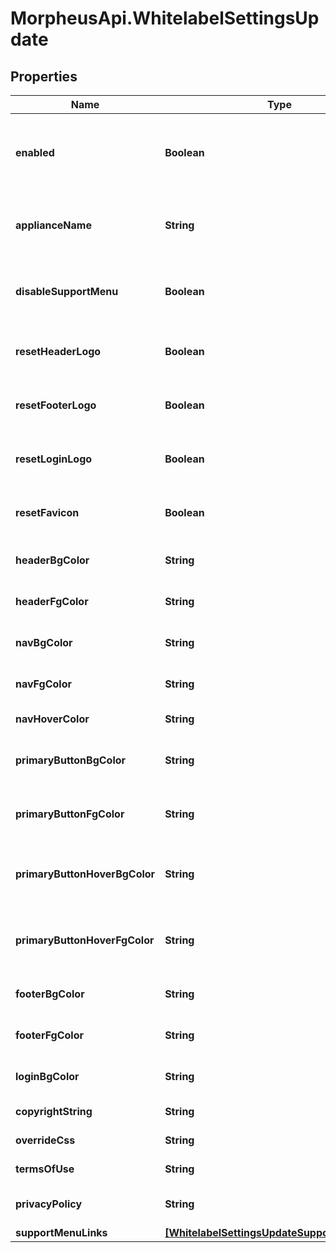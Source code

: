 # MorpheusApi.WhitelabelSettingsUpdate

## Properties

Name | Type | Description | Notes
------------ | ------------- | ------------- | -------------
**enabled** | **Boolean** | Can be used to enable / disable whitelabel feature | [optional] 
**applianceName** | **String** | Appliance name. Master account only | [optional] 
**disableSupportMenu** | **Boolean** | Can be used to disable support menu | [optional] 
**resetHeaderLogo** | **Boolean** | Resets header logo to default header logo | [optional] 
**resetFooterLogo** | **Boolean** | Resets footer logo to default footer logo | [optional] 
**resetLoginLogo** | **Boolean** | Resets login logo to default login logo | [optional] 
**resetFavicon** | **Boolean** | Resets favicon to default favicon | [optional] 
**headerBgColor** | **String** | Header background color | [optional] 
**headerFgColor** | **String** | Header foreground color | [optional] 
**navBgColor** | **String** | Nav background color | [optional] 
**navFgColor** | **String** | Nav foreground color | [optional] 
**navHoverColor** | **String** | Nav hover color | [optional] 
**primaryButtonBgColor** | **String** | Primary button background color | [optional] 
**primaryButtonFgColor** | **String** | Primary button foreground color | [optional] 
**primaryButtonHoverBgColor** | **String** | Primary button hover background color | [optional] 
**primaryButtonHoverFgColor** | **String** | Primary button hover foreground color | [optional] 
**footerBgColor** | **String** | Footer background color | [optional] 
**footerFgColor** | **String** | Footer foreground color | [optional] 
**loginBgColor** | **String** | Login background color | [optional] 
**copyrightString** | **String** | Copyright String | [optional] 
**overrideCss** | **String** | Override CSS | [optional] 
**termsOfUse** | **String** | Terms of use content | [optional] 
**privacyPolicy** | **String** | Privacy policy content | [optional] 
**supportMenuLinks** | [**[WhitelabelSettingsUpdateSupportMenuLinks]**](WhitelabelSettingsUpdateSupportMenuLinks.md) |  | [optional] 


